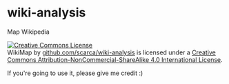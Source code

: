 # wiki-analysis
Map Wikipedia

<a rel="license" href="http://creativecommons.org/licenses/by-nc-sa/4.0/"><img alt="Creative Commons License" style="border-width:0" src="https://i.creativecommons.org/l/by-nc-sa/4.0/88x31.png" /></a><br /><span xmlns:dct="http://purl.org/dc/terms/" property="dct:title">WikiMap</span> by <a xmlns:cc="http://creativecommons.org/ns#" href="github.com/scarca/wiki-analysis" property="cc:attributionName" rel="cc:attributionURL">github.com/scarca/wiki-analysis</a> is licensed under a <a rel="license" href="http://creativecommons.org/licenses/by-nc-sa/4.0/">Creative Commons Attribution-NonCommercial-ShareAlike 4.0 International License</a>.<br />

If you're going to use it, please give me credit :) 

